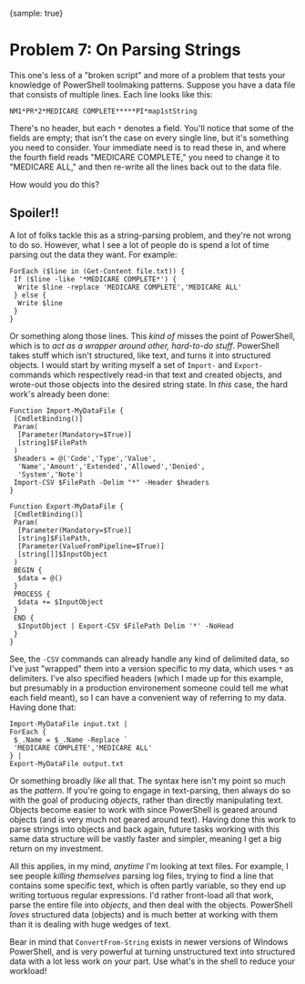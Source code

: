 {sample: true}
# Problem 7: On Parsing Strings
This one's less of a "broken script" and more of a problem that tests your knowledge of PowerShell toolmaking patterns. Suppose you have a data file that consists of multiple lines. Each line looks like this:

```
NM1*PR*2*MEDICARE COMPLETE*****PI*map1stString
```

There's no header, but each `*` denotes a field. You'll notice that some of the fields are empty; that isn't the case on every single line, but it's something you need to consider. Your immediate need is to read these in, and where the fourth field reads "MEDICARE COMPLETE," you need to change it to "MEDICARE ALL," and then re-write all the lines back out to the data file. 

How would you do this?

## Spoiler!!
A lot of folks tackle this as a string-parsing problem, and they're not wrong to do so. However, what I see a lot of people do is spend a lot of time parsing out the data they want. For example:

```
ForEach ($line in (Get-Content file.txt)) {
 If ($line -like '*MEDICARE COMPLETE*') {
  Write $line -replace 'MEDICARE COMPLETE','MEDICARE ALL'
 } else {
  Write $line
 }
}
```
 
Or something along those lines. This _kind of_ misses the point of PowerShell, which is to _act as a wrapper around other, hard-to-do stuff_. PowerShell takes stuff which isn't structured, like text, and turns it into structured objects. I would start by writing myself a set of `Import-` and `Export-` commands which respectively read-in that text and created objects, and wrote-out those objects into the desired string state. In _this_ case, the hard work's already been done:

```
Function Import-MyDataFile {
 [CmdletBinding()]
 Param(
  [Parameter(Mandatory=$True)]
  [string]$FilePath
 )
 $headers = @('Code','Type','Value',
  'Name','Amount','Extended','Allowed','Denied',
  'System','Note')
 Import-CSV $FilePath -Delim "*" -Header $headers
}

Function Export-MyDataFile {
 [CmdletBinding()]
 Param(
  [Parameter(Mandatory=$True)]
  [string]$FilePath,
  [Parameter(ValueFromPipeline=$True)]
  [string[]]$InputObject
 )
 BEGIN {
  $data = @()
 }
 PROCESS {
  $data += $InputObject
 }
 END {
  $InputObject | Export-CSV $FilePath Delim '*' -NoHead
 }
}
```

See, the `-CSV` commands can already handle any kind of delimited data, so I've just "wrapped" them into a version specific to my data, which uses `*` as delimiters.  I've also specified headers (which I made up for this example, but presumably in a production environement someone could tell me what each field meant), so I can have a convenient way of referring to my data. Having done that:

```
Import-MyDataFile input.txt |
ForEach {
 $_.Name = $_.Name -Replace `
 'MEDICARE COMPLETE','MEDICARE ALL'
} |
Export-MyDataFile output.txt
```

Or something broadly _like_ all that. The syntax here isn't my point so much as the _pattern_. If you're going to engage in text-parsing, then always do so with the goal of producing _objects_, rather than directly manipulating text. Objects become easier to work with since PowerShell is geared around objects (and is very much not geared around text). Having done this work to parse strings into objects and back again, future tasks working with this same data structure will be vastly faster and simpler, meaning I get a big return on my investment.

All this applies, in my mind, _anytime_ I'm looking at text files. For example, I see people _killing themselves_ parsing log files, trying to find a line that contains some specific text, which is often partly variable, so they end up writing tortuous regular expressions. I'd rather front-load all that work, parse the entire file into _objects_, and then deal with the objects. PowerShell _loves_ structured data (objects) and is much better at working with them than it is dealing with huge wedges of text.

Bear in mind that `ConvertFrom-String` exists in newer versions of Windows PowerShell, and is very powerful at turning unstructured text into structured data with a lot less work on your part. Use what's in the shell to reduce your workload!

